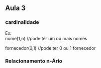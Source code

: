 ## Aula 3
### cardinalidade

Ex:<br>
nome(1,n) //pode ter um ou mais nomes 


fornecedor(0,1) //pode ter 0 ou 1 fornecedor

### Relacionamento n-Ário

